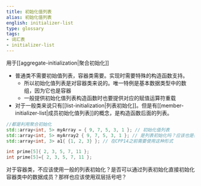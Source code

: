 ```yaml
---
title: 初始化值列表
alias: 初始化值列表
english: initializer-list
type: glossary
tags:
- 词汇表
- initializer-list
---
```

用于[[aggregate-initialization|聚合初始化]]


- 普通类不需要初始值列表，容器类需要。实现时需要特殊的构造函数支持。
	- 所以初始化值列表是对容器类来说的。唯一特例是基本数据类型中的数组，因为它也是容器
	- 一般提供初始化值列表构造函数时也要提供对应的赋值运算符重载
- 对于一般类来说只有[[list-initialization|列表初始化]]。但是有[[member-initializer-list|成员初始化值列表]]的概念，是构造函数后面的列表。

```cpp
//都是利用聚合初始化
std::array<int, 5> myArray = { 9, 7, 5, 3, 1 }; // 初始化值列表
std::array<int, 5> myArray2 { 9, 7, 5, 3, 1 }; // 是列表初始化吗？应该也是初始化值列表语法，调用对应的构造函数
std::array<int, 3> a1{ {1, 2, 3} }; // 在CPP14之前需要使用这种形式

int prime[5]{ 2, 3, 5, 7, 11 }; 
int prime[5]={ 2, 3, 5, 7, 11 }; 

```

对于容器类，不应该使用一般的列表初始化？是否可以通过列表初始化直接初始化容器类中的数据成员？那样也应该使用双层括号吧？